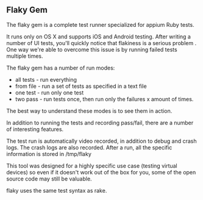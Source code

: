 ## Flaky Gem

The flaky gem is a complete test runner specialized for appium Ruby tests.

It runs only on OS X and supports iOS and Android testing. After writing a
number of UI tests, you'll quickly notice that flakiness is a serious problem
. One way we're able to overcome this issue is by running failed tests
multiple times.

The flaky gem has a number of run modes:

- all tests - run everything
- from file - run a set of tests as specified in a text file
- one test - run only one test
- two pass - run tests once, then run only the failures x amount of times.

The best way to understand these modes is to see them in action.

In addition to running the tests and recording pass/fail,
there are a number of interesting features.

The test run is automatically video recorded, in addition to debug and crash
logs. The crash logs are also recorded.
After a run, all the specific information is stored in /tmp/flaky

This tool was designed for a highly specific use case (testing virtual
devices) so even if it doesn't work out of the box for you,
some of the open source code may still be valuable.

flaky uses the same test syntax as rake.